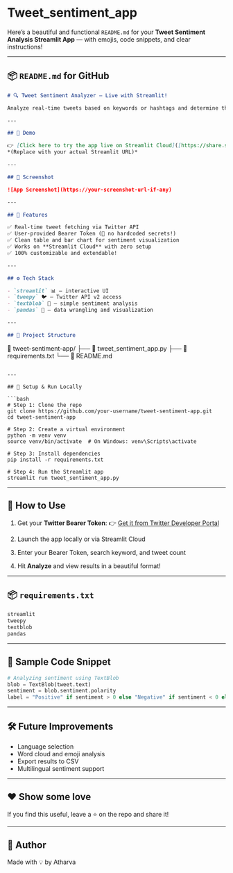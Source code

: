 # Tweet_sentiment_app
Here’s a beautiful and functional `README.md` for your **Tweet Sentiment Analysis Streamlit App** — with emojis, code snippets, and clear instructions!

---

## 📦 `README.md` for GitHub

```markdown
# 🔍 Tweet Sentiment Analyzer – Live with Streamlit!

Analyze real-time tweets based on keywords or hashtags and determine the **sentiment** (Positive, Neutral, Negative) using **TextBlob** and the **Twitter API v2** – all through a clean, interactive **Streamlit** interface!

---

## 🚀 Demo

👉 [Click here to try the app live on Streamlit Cloud]([https://share.streamlit.io/your-username/tweet-sentiment-app/main/tweet_sentiment_app.py](https://tweetsentimentapp.streamlit.app/))  
*(Replace with your actual Streamlit URL)*

---

## 📸 Screenshot

![App Screenshot](https://your-screenshot-url-if-any)

---

## 🧠 Features

✅ Real-time tweet fetching via Twitter API  
✅ User-provided Bearer Token (🔐 no hardcoded secrets!)  
✅ Clean table and bar chart for sentiment visualization  
✅ Works on **Streamlit Cloud** with zero setup  
✅ 100% customizable and extendable!

---

## ⚙️ Tech Stack

- `streamlit` 📊 – interactive UI
- `tweepy` 🐦 – Twitter API v2 access
- `textblob` 💬 – simple sentiment analysis
- `pandas` 📑 – data wrangling and visualization

---

## 📂 Project Structure

```

📁 tweet-sentiment-app/
├── 📄 tweet\_sentiment\_app.py
├── 📄 requirements.txt
└── 📄 README.md

````

---

## 🔧 Setup & Run Locally

```bash
# Step 1: Clone the repo
git clone https://github.com/your-username/tweet-sentiment-app.git
cd tweet-sentiment-app

# Step 2: Create a virtual environment
python -m venv venv
source venv/bin/activate  # On Windows: venv\Scripts\activate

# Step 3: Install dependencies
pip install -r requirements.txt

# Step 4: Run the Streamlit app
streamlit run tweet_sentiment_app.py
````

---

## 🔐 How to Use

1. Get your **Twitter Bearer Token**:
   👉 [Get it from Twitter Developer Portal](https://developer.twitter.com/en/portal/dashboard)

2. Launch the app locally or via Streamlit Cloud

3. Enter your Bearer Token, search keyword, and tweet count

4. Hit **Analyze** and view results in a beautiful format!

---

## 📦 `requirements.txt`

```txt
streamlit
tweepy
textblob
pandas
```

---

## 🧩 Sample Code Snippet

```python
# Analyzing sentiment using TextBlob
blob = TextBlob(tweet.text)
sentiment = blob.sentiment.polarity
label = "Positive" if sentiment > 0 else "Negative" if sentiment < 0 else "Neutral"
```

---

## 🛠️ Future Improvements

* Language selection
* Word cloud and emoji analysis
* Export results to CSV
* Multilingual sentiment support

---

## ❤️ Show some love

If you find this useful, leave a ⭐️ on the repo and share it!

---

## 👤 Author

Made with 💡 by Atharva





